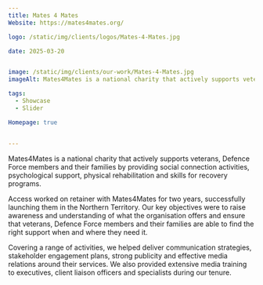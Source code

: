 ```yaml
---
title: Mates 4 Mates
Website: https://mates4mates.org/

logo: /static/img/clients/logos/Mates-4-Mates.jpg

date: 2025-03-20


image: /static/img/clients/our-work/Mates-4-Mates.jpg
imageAlt: Mates4Mates is a national charity that actively supports veterans, Defence Force members and their families by providing social connection activities, psychological support, physical rehabilitation and skills for recovery programs.

tags:
  - Showcase
  - Slider

Homepage: true


---
```




Mates4Mates is a national charity that actively supports veterans, Defence Force members and their families by providing social connection activities, psychological support, physical rehabilitation and skills for recovery programs.

Access worked on retainer with Mates4Mates for two years, successfully launching them in the Northern Territory. Our key objectives were to raise awareness and understanding of what the organisation offers and ensure that veterans, Defence Force members and their families are able to find the right support when and where they need it.

Covering a range of activities, we helped deliver communication strategies, stakeholder engagement plans, strong publicity and effective media relations around their services. We also provided extensive media training to executives, client liaison officers and specialists during our tenure.